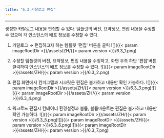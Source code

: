 ```yaml
---
title: "6.3 카탈로그 편집"
---
```


---
생성한 카탈로그 내용을 편집할 수 있다. 템플릿의 버전, 요약정보, 편집 내용을 수정할 수 있으며 각 인스턴스의 배포 정보를 수정할 수 있다.

1. 카탈로그 → 편집하고자 하는 템플릿 '편집' 버튼을 클릭
    ![]({{< param imageRootDir >}}/assets/ZH/{{< param version >}}/6.3_1.png)

2. 수정할 템플릿의 버전, 요약정보, 편집 내용을 수정하고, 화면 우측 하단 '편집'버튼 클릭하여 인스턴스의 배포 정보를 수정할 수 있다.
    ![]({{< param imageRootDir >}}/assets/ZH/{{< param version >}}/6.3_2.png)

3. 편집 화면에서 컨피그맵과 시크릿은 편집은 불가하고 내용만 확인 가능하다.
    ![]({{< param imageRootDir >}}/assets/ZH/{{< param version >}}/6.3_3.png)![]({{< param imageRootDir >}}/assets/ZH/{{< param version >}}/6.3_4.png)

4. 워크로드 편집시 컨테이너 환경설정과 볼륨, 볼륨마운트는 편집은 불가하고 내용만 확인 가능하다.
    ![]({{< param imageRootDir >}}/assets/ZH/{{< param version >}}/6.3_5.png)![]({{< param imageRootDir >}}/assets/ZH/{{< param version >}}/6.3_6.png)![]({{< param imageRootDir >}}/assets/ZH/{{< param version >}}/6.3_7.png)
